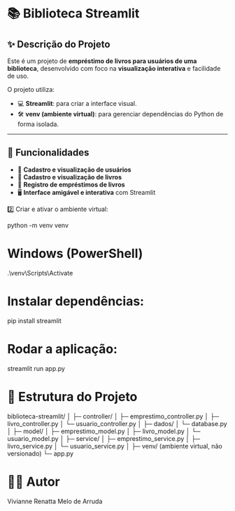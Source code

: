 # 📚 Biblioteca Streamlit

## ✨ Descrição do Projeto
Este é um projeto de **empréstimo de livros para usuários de uma biblioteca**, desenvolvido com foco na **visualização interativa** e facilidade de uso.  

O projeto utiliza:  
- 💻 **Streamlit**: para criar a interface visual.  
- 🛠️ **venv (ambiente virtual)**: para gerenciar dependências do Python de forma isolada.  

---

## 🚀 Funcionalidades
- 👤 **Cadastro e visualização de usuários**  
- 📖 **Cadastro e visualização de livros**  
- 🔄 **Registro de empréstimos de livros**  
- 🖥️ **Interface amigável e interativa** com Streamlit


2️⃣ Criar e ativar o ambiente virtual:

python -m venv venv

# Windows (PowerShell)
.\venv\Scripts\Activate

# Instalar dependências:
pip install streamlit

# Rodar a aplicação:
streamlit run app.py

# 📂 Estrutura do Projeto
biblioteca-streamlit/
│
├─ controller/
│   ├─ emprestimo_controller.py
│   ├─ livro_controller.py
│   └─ usuario_controller.py
│
├─ dados/
│   └─ database.py
│
├─ model/
│   ├─ emprestimo_model.py
│   ├─ livro_model.py
│   └─ usuario_model.py
│
├─ service/
│   ├─ emprestimo_service.py
│   ├─ livro_service.py
│   └─ usuario_service.py
│
├─ venv/   (ambiente virtual, não versionado)
└─ app.py

# 👩‍💻 Autor

Vivianne Renatta Melo de Arruda
